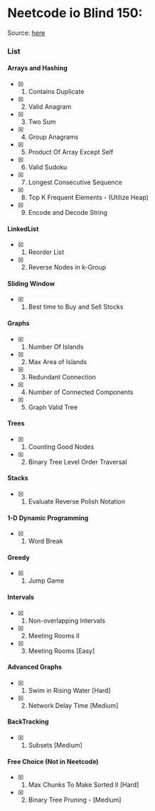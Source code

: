 # Neetcode io Blind 150: 
Source: [here](https://neetcode.io/practice)

### List

#### Arrays and Hashing
- [x] 1. Contains Duplicate
- [x] 2. Valid Anagram
- [x] 3. Two Sum
- [x] 4. Group Anagrams
- [x] 5. Product Of Array Except Self
- [x] 6. Valid Sudoku
- [x] 7. Longest Consecutive Sequence
- [x] 8. Top K Frequent Elements - (Utilize Heap)
- [x] 9. Encode and Decode String

#### LinkedList
- [x] 1. Reorder List
- [x] 2. Reverse Nodes in k-Group

#### Sliding Window
- [x] 1. Best time to Buy and Sell Stocks


#### Graphs
- [x] 1. Number Of Islands
- [x] 2. Max Area of Islands
- [x] 3. Redundant Connection
- [x] 4. Number of Connected Components
- [x] 5. Graph Valid Tree


#### Trees
- [x] 1. Counting Good Nodes
- [x] 2. Binary Tree Level Order Traversal


#### Stacks
- [x] 1. Evaluate Reverse Polish Notation


#### 1-D Dynamic Programming
- [x] 1. Word Break

#### Greedy
- [x] 1. Jump Game


#### Intervals
- [x] 1. Non-overlapping Intervals
- [x] 2. Meeting Rooms II
- [x] 3. Meeting Rooms [Easy]


#### Advanced Graphs
- [x] 1. Swim in Rising Water [Hard]
- [x] 2. Network Delay Time [Medium]


#### BackTracking
- [x] 1. Subsets [Medium]


#### Free Choice (Not in Neetcode)
- [x] 1. Max Chunks To Make Sorted II [Hard]
- [x] 2. Binary Tree Pruning - [Medium]


